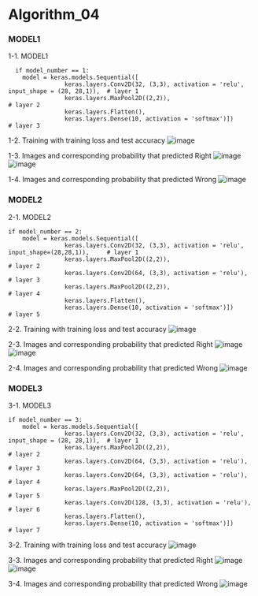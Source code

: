 # Algorithm_04

### MODEL1
1-1. MODEL1

      if model_number == 1:
        model = keras.models.Sequential([
                    keras.layers.Conv2D(32, (3,3), activation = 'relu', input_shape = (28, 28,1)),  # layer 1 
                    keras.layers.MaxPool2D((2,2)),                                                  # layer 2 
                    keras.layers.Flatten(),
                    keras.layers.Dense(10, activation = 'softmax')])                                # layer 3
                    
1-2. Training with training loss and test accuracy
![image](https://user-images.githubusercontent.com/76681519/173243493-43b79d59-bd2b-4766-8cf0-97679de2dfc9.png)

1-3. Images and corresponding probability that predicted Right
![image](https://user-images.githubusercontent.com/76681519/173243747-1b97ce2e-ed25-4dc7-8cee-75da72ca4eed.png)
![image](https://user-images.githubusercontent.com/76681519/173243544-aaef4d95-5740-429b-9896-ffeee63b628e.png)

1-4. Images and corresponding probability that predicted Wrong
![image](https://user-images.githubusercontent.com/76681519/173243573-77c9b9a1-a70f-4739-a885-3d961b997c63.png)


### MODEL2
2-1. MODEL2

    if model_number == 2:
        model = keras.models.Sequential([
                    keras.layers.Conv2D(32, (3,3), activation = 'relu', input_shape=(28,28,1)),     # layer 1 
                    keras.layers.MaxPool2D((2,2)),                                                  # layer 2
                    keras.layers.Conv2D(64, (3,3), activation = 'relu'),                            # layer 3 
                    keras.layers.MaxPool2D((2,2)),                                                  # layer 4
                    keras.layers.Flatten(),
                    keras.layers.Dense(10, activation = 'softmax')])                                # layer 5
                    
2-2. Training with training loss and test accuracy
![image](https://user-images.githubusercontent.com/76681519/173243596-6b4ffa92-8002-4d4e-b60d-1734c59b9591.png)

2-3. Images and corresponding probability that predicted Right
![image](https://user-images.githubusercontent.com/76681519/173243756-5cfc80d9-641f-4e3b-ae30-7031f6d91b2b.png)
![image](https://user-images.githubusercontent.com/76681519/173243622-40050994-00b6-4b4d-86e9-29f202a91b6c.png)

2-4. Images and corresponding probability that predicted Wrong
![image](https://user-images.githubusercontent.com/76681519/173243631-ea30fb92-9937-49f8-a45d-c22e885d8970.png)


### MODEL3
3-1. MODEL3

                     
    if model_number == 3: 
        model = keras.models.Sequential([
                    keras.layers.Conv2D(32, (3,3), activation = 'relu', input_shape = (28, 28,1)),  # layer 1
                    keras.layers.MaxPool2D((2,2)),                                                  # layer 2
                    keras.layers.Conv2D(64, (3,3), activation = 'relu'),                            # layer 3
                    keras.layers.Conv2D(64, (3,3), activation = 'relu'),                            # layer 4
                    keras.layers.MaxPool2D((2,2)),                                                  # layer 5
                    keras.layers.Conv2D(128, (3,3), activation = 'relu'),                           # layer 6
                    keras.layers.Flatten(),
                    keras.layers.Dense(10, activation = 'softmax')])                                # layer 7
    
3-2. Training with training loss and test accuracy
![image](https://user-images.githubusercontent.com/76681519/173243658-64cb446a-ca72-4ed4-8fe1-3f8875d977cc.png)

3-3. Images and corresponding probability that predicted Right
![image](https://user-images.githubusercontent.com/76681519/173243767-c51fa145-78c0-4c57-8f17-af61bcc9806b.png)
![image](https://user-images.githubusercontent.com/76681519/173243666-b08c7455-1963-40f1-ab8d-a21760f223e3.png)

3-4. Images and corresponding probability that predicted Wrong
![image](https://user-images.githubusercontent.com/76681519/173243678-9416f531-e5c1-4f61-b739-c0b9c572bace.png)

